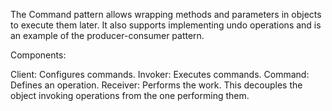 The Command pattern allows wrapping methods and parameters in objects to execute
them later. It also supports implementing undo operations and is an example of the
producer-consumer pattern.

Components:

Client: Configures commands.
Invoker: Executes commands.
Command: Defines an operation.
Receiver: Performs the work.
This decouples the object invoking operations from the one performing them.